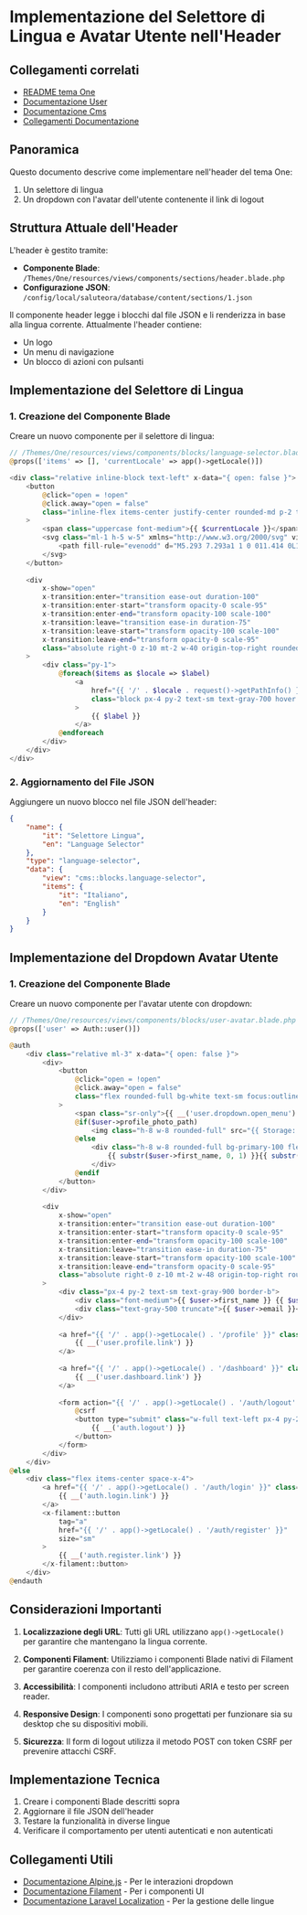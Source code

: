 # Implementazione del Selettore di Lingua e Avatar Utente nell'Header

## Collegamenti correlati
- [README tema One](../README.md)
- [Documentazione User](/laravel/Modules/User/docs/HEADER_LANGUAGE_AVATAR_IMPLEMENTATION.md)
- [Documentazione Cms](/laravel/Modules/Cms/docs/sections/HEADER_LANGUAGE_AVATAR_IMPLEMENTATION.md)
- [Collegamenti Documentazione](/docs/collegamenti-documentazione.md)

## Panoramica

Questo documento descrive come implementare nell'header del tema One:
1. Un selettore di lingua
2. Un dropdown con l'avatar dell'utente contenente il link di logout

## Struttura Attuale dell'Header

L'header è gestito tramite:
- **Componente Blade**: `/Themes/One/resources/views/components/sections/header.blade.php`
- **Configurazione JSON**: `/config/local/saluteora/database/content/sections/1.json`

Il componente header legge i blocchi dal file JSON e li renderizza in base alla lingua corrente. Attualmente l'header contiene:
- Un logo
- Un menu di navigazione
- Un blocco di azioni con pulsanti

## Implementazione del Selettore di Lingua

### 1. Creazione del Componente Blade

Creare un nuovo componente per il selettore di lingua:

```php
// /Themes/One/resources/views/components/blocks/language-selector.blade.php
@props(['items' => [], 'currentLocale' => app()->getLocale()])

<div class="relative inline-block text-left" x-data="{ open: false }">
    <button
        @click="open = !open"
        @click.away="open = false"
        class="inline-flex items-center justify-center rounded-md p-2 text-gray-500 hover:bg-gray-100 hover:text-gray-900 focus:outline-none focus:ring-2 focus:ring-inset focus:ring-primary-500"
    >
        <span class="uppercase font-medium">{{ $currentLocale }}</span>
        <svg class="ml-1 h-5 w-5" xmlns="http://www.w3.org/2000/svg" viewBox="0 0 20 20" fill="currentColor">
            <path fill-rule="evenodd" d="M5.293 7.293a1 1 0 011.414 0L10 10.586l3.293-3.293a1 1 0 111.414 1.414l-4 4a1 1 0 01-1.414 0l-4-4a1 1 0 010-1.414z" clip-rule="evenodd" />
        </svg>
    </button>
    
    <div
        x-show="open"
        x-transition:enter="transition ease-out duration-100"
        x-transition:enter-start="transform opacity-0 scale-95"
        x-transition:enter-end="transform opacity-100 scale-100"
        x-transition:leave="transition ease-in duration-75"
        x-transition:leave-start="transform opacity-100 scale-100"
        x-transition:leave-end="transform opacity-0 scale-95"
        class="absolute right-0 z-10 mt-2 w-40 origin-top-right rounded-md bg-white shadow-lg ring-1 ring-black ring-opacity-5 focus:outline-none"
    >
        <div class="py-1">
            @foreach($items as $locale => $label)
                <a
                    href="{{ '/' . $locale . request()->getPathInfo() }}"
                    class="block px-4 py-2 text-sm text-gray-700 hover:bg-gray-100 {{ $currentLocale === $locale ? 'bg-gray-100' : '' }}"
                >
                    {{ $label }}
                </a>
            @endforeach
        </div>
    </div>
</div>
```

### 2. Aggiornamento del File JSON

Aggiungere un nuovo blocco nel file JSON dell'header:

```json
{
    "name": {
        "it": "Selettore Lingua",
        "en": "Language Selector"
    },
    "type": "language-selector",
    "data": {
        "view": "cms::blocks.language-selector",
        "items": {
            "it": "Italiano",
            "en": "English"
        }
    }
}
```

## Implementazione del Dropdown Avatar Utente

### 1. Creazione del Componente Blade

Creare un nuovo componente per l'avatar utente con dropdown:

```php
// /Themes/One/resources/views/components/blocks/user-avatar.blade.php
@props(['user' => Auth::user()])

@auth
    <div class="relative ml-3" x-data="{ open: false }">
        <div>
            <button
                @click="open = !open"
                @click.away="open = false"
                class="flex rounded-full bg-white text-sm focus:outline-none focus:ring-2 focus:ring-primary-500 focus:ring-offset-2"
            >
                <span class="sr-only">{{ __('user.dropdown.open_menu') }}</span>
                @if($user->profile_photo_path)
                    <img class="h-8 w-8 rounded-full" src="{{ Storage::url($user->profile_photo_path) }}" alt="{{ $user->name }}">
                @else
                    <div class="h-8 w-8 rounded-full bg-primary-100 flex items-center justify-center text-primary-800 font-semibold">
                        {{ substr($user->first_name, 0, 1) }}{{ substr($user->last_name, 0, 1) }}
                    </div>
                @endif
            </button>
        </div>
        
        <div
            x-show="open"
            x-transition:enter="transition ease-out duration-100"
            x-transition:enter-start="transform opacity-0 scale-95"
            x-transition:enter-end="transform opacity-100 scale-100"
            x-transition:leave="transition ease-in duration-75"
            x-transition:leave-start="transform opacity-100 scale-100"
            x-transition:leave-end="transform opacity-0 scale-95"
            class="absolute right-0 z-10 mt-2 w-48 origin-top-right rounded-md bg-white py-1 shadow-lg ring-1 ring-black ring-opacity-5 focus:outline-none"
        >
            <div class="px-4 py-2 text-sm text-gray-900 border-b">
                <div class="font-medium">{{ $user->first_name }} {{ $user->last_name }}</div>
                <div class="text-gray-500 truncate">{{ $user->email }}</div>
            </div>
            
            <a href="{{ '/' . app()->getLocale() . '/profile' }}" class="block px-4 py-2 text-sm text-gray-700 hover:bg-gray-100">
                {{ __('user.profile.link') }}
            </a>
            
            <a href="{{ '/' . app()->getLocale() . '/dashboard' }}" class="block px-4 py-2 text-sm text-gray-700 hover:bg-gray-100">
                {{ __('user.dashboard.link') }}
            </a>
            
            <form action="{{ '/' . app()->getLocale() . '/auth/logout' }}" method="post" class="border-t">
                @csrf
                <button type="submit" class="w-full text-left px-4 py-2 text-sm text-red-600 hover:bg-gray-100">
                    {{ __('auth.logout') }}
                </button>
            </form>
        </div>
    </div>
@else
    <div class="flex items-center space-x-4">
        <a href="{{ '/' . app()->getLocale() . '/auth/login' }}" class="text-sm font-medium text-gray-700 hover:text-gray-900">
            {{ __('auth.login.link') }}
        </a>
        <x-filament::button
            tag="a"
            href="{{ '/' . app()->getLocale() . '/auth/register' }}"
            size="sm"
        >
            {{ __('auth.register.link') }}
        </x-filament::button>
    </div>
@endauth
```

## Considerazioni Importanti

1. **Localizzazione degli URL**: Tutti gli URL utilizzano `app()->getLocale()` per garantire che mantengano la lingua corrente.

2. **Componenti Filament**: Utilizziamo i componenti Blade nativi di Filament per garantire coerenza con il resto dell'applicazione.

3. **Accessibilità**: I componenti includono attributi ARIA e testo per screen reader.

4. **Responsive Design**: I componenti sono progettati per funzionare sia su desktop che su dispositivi mobili.

5. **Sicurezza**: Il form di logout utilizza il metodo POST con token CSRF per prevenire attacchi CSRF.

## Implementazione Tecnica

1. Creare i componenti Blade descritti sopra
2. Aggiornare il file JSON dell'header
3. Testare la funzionalità in diverse lingue
4. Verificare il comportamento per utenti autenticati e non autenticati

## Collegamenti Utili

- [Documentazione Alpine.js](https://alpinejs.dev/) - Per le interazioni dropdown
- [Documentazione Filament](https://filamentphp.com/docs) - Per i componenti UI
- [Documentazione Laravel Localization](https://laravel.com/docs/10.x/localization) - Per la gestione delle lingue
